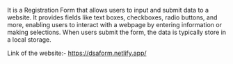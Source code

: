 It is a Registration Form that allows users to input and submit data to a website. It provides fields like text boxes, checkboxes, radio buttons, and more, enabling users to interact with a webpage by entering information or making selections. When users submit the form, the data is typically store in a local storage.

Link of the website:-  https://dsaform.netlify.app/
